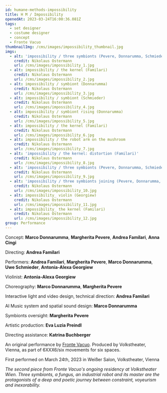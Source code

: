 ```yaml
---
id: humane-methods-impossibility
title: H M / Impossibility
openedAt: 2023-03-24T16:00:36.081Z
tags:
  - set designer
  - costume designer
  - concept
  - Fronte Vacuo
thumbnailImg: /cms/images/impossibility_thumbnail.jpg
imgs:
  - alt: 'impossibility / three symbionts (Pevere, Donnarumma, Schmieder)'
    credit: Nikolaus Ostermann
    url: /cms/images/impossibility_1.jpg
  - alt: impossibility / the kernel (Familari)
    credit: Nikolaus Ostermann
    url: /cms/images/impossibility_2.jpg
  - alt: impossibility / symbiont (Donnarumma)
    credit: Nikolaus Ostermann
    url: /cms/images/impossibility_3.jpg
  - alt: impossibility / symbiont (Schmieder)
    credit: Nikolaus Ostermann
    url: /cms/images/impossibility_4.jpg
  - alt: impossibility / symbiont rising (Donnarumma)
    credit: Nikolaus Ostermann
    url: /cms/images/impossibility_5.jpg
  - alt: impossibility / the kernel (Familari)
    credit: Nikolaus Ostermann
    url: /cms/images/impossibility_6.jpg
  - alt: impossibility / the robot arm on the mushroom
    credit: Nikolaus Ostermann
    url: /cms/images/impossibility_7.jpg
  - alt: 'impossibility / the kernel: distortion (Familari)'
    credit: Nikolaus Ostermann
    url: /cms/images/impossibility_8.jpg
  - alt: 'impossibility / three symbionts (Pevere, Donnarumma, Schmieder)'
    credit: Nikolaus Ostermann
    url: /cms/images/impossibility_9.jpg
  - alt: 'impossibility / three symbionts joining (Pevere, Donnarumma, Schmieder)'
    credit: Nikolaus Ostermann
    url: /cms/images/impossibility_10.jpg
  - alt: impossibility_ violin (Georgiew)
    credit: Nikolaus Ostermann
    url: /cms/images/impossibility_11.jpg
  - alt: impossibility_ the kernel (Familari)
    credit: Nikolaus Ostermann
    url: /cms/images/impossibility_12.jpg
group: Performance
---
```

Concept: **Marco Donnarumma**, **Margherita Pevere**, **Andrea Familari**, **Anna Cingi**

Directing: **Andrea Familari**

Performers: **Andrea Familari**, **Margherita Pevere**, **Marco Donnarumma**, **Uwe Schmieder**, **Antonia-Alexa Georgiew**

Violinist:  **Antonia-Alexa Georgiew**

Choreography: **Marco Donnarumma**, **Margherita Pevere**

Interactive Iight and video design, technical direction: **Andrea Familari**

AI Music system and spatial sound design: **Marco Donnarumma**

Symbionts oversight: **Margherita Pevere**

Artistic production: **Eva Luzia Preindl**

Directing assistance: **Katrina Buchberger**

An original performance by [Fronte Vacuo](https://frontevacuo.com/). Produced by Volkstheater, Vienna, as part of 6XXX6/six movements for six spaces.

First performed on March 24th, 2023 in Weißer Salon, Volkstheater, Vienna



_The second piece from Fronte Vacuo's ongoing residency at Volkstheater Wien. Three symbionts, a fungus, an industrial robot and its master are the protagonists of a deep and poetic journey between constraint, voyeurism and inexorability._
